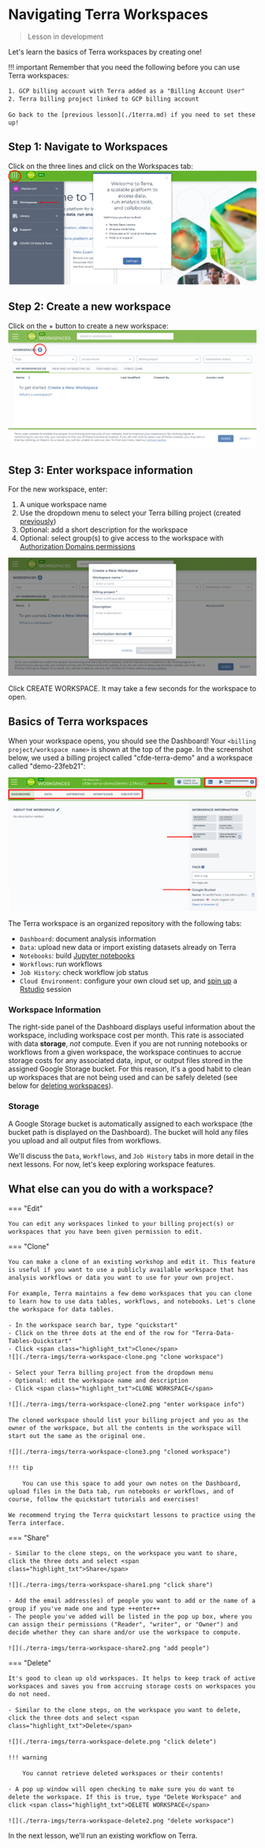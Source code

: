# Navigating Terra Workspaces

> Lesson in development

Let's learn the basics of Terra workspaces by creating one!

!!! important
    Remember that you need the following before you can use Terra workspaces:

    1. GCP billing account with Terra added as a "Billing Account User"
    2. Terra billing project linked to GCP billing account

    Go back to the [previous lesson](./1terra.md) if you need to set these up!

## Step 1: Navigate to Workspaces

Click on the three lines and click on the <span class="highlight_txt">Workspaces</span> tab:
![](./terra-imgs/terra-workspace1.png "navigate to workspaces")

## Step 2: Create a new workspace

Click on the <span class="highlight_txt">+</span> button to create a new workspace:
![](./terra-imgs/terra-workspace2.png "create new workspace")

## Step 3: Enter workspace information

For the new workspace, enter:

1. A unique workspace name
2. Use the dropdown menu to select your Terra billing project (created [previously](./1terra.md))
3. Optional: add a short description for the workspace
4. Optional: select group(s) to give access to the workspace with [Authorization Domains permissions](https://support.terra.bio/hc/en-us/articles/360026775691-Managing-data-privacy-and-access-with-Authorization-Domains)

![](./terra-imgs/terra-workspace3.png "workspace info")

Click <span class="highlight_txt">CREATE WORKSPACE</span>. It may take a few seconds for the workspace to open.

## Basics of Terra workspaces

When your workspace opens, you should see the Dashboard! Your `<billing project/workspace name>` is shown at the top of the page. In the screenshot below, we used a billing project called "cfde-terra-demo" and a workspace called "demo-23feb21":

![](./terra-imgs/terra-workspace4.png "new workspace")

The Terra workspace is an organized repository with the following tabs:

- `Dashboard`: document analysis information
- `Data`: upload new data or import existing datasets already on Terra
- `Notebooks`: build [Jupyter notebooks](https://support.terra.bio/hc/en-us/articles/360027237871-Terra-s-Jupyter-Notebooks-environment-Part-I-Key-components)
- `Workflows`: run workflows
- `Job History`: check workflow job status
- `Cloud Environment`: configure your own cloud set up, and [spin up](https://support.terra.bio/hc/en-us/articles/360058138632-Launching-RStudio-in-Terra-by-using-community-maintained-images) a [Rstudio](https://terra.bio/try-rstudio-in-terra/) session

### Workspace Information

The right-side panel of the Dashboard displays useful information about the workspace, including workspace cost per month. This rate is associated with data **storage**, *not* compute. Even if you are not running notebooks or workflows from a given workspace, the workspace continues to accrue storage costs for any associated data, input, or output files stored in the assigned Google Storage bucket. For this reason, it's a good habit to clean up workspaces that are not being used and can be safely deleted (see below for [deleting workspaces](#delete-worksp)).


### Storage

A Google Storage bucket is automatically assigned to each workspace (the bucket path is displayed on the Dashboard). The bucket will hold any files you upload and all output files from workflows.

We'll discuss the `Data`, `Workflows`, and `Job History` tabs in more detail in the next lessons. For now, let's keep exploring workspace features.

## What else can you do with a workspace? <a name="delete-worksp"></a>

=== "Edit"

    You can edit any workspaces linked to your billing project(s) or workspaces that you have been given permission to edit.

=== "Clone"

    You can make a clone of an existing workshop and edit it. This feature is useful if you want to use a publicly available workspace that has analysis workflows or data you want to use for your own project.

    For example, Terra maintains a few demo workspaces that you can clone to learn how to use data tables, workflows, and notebooks. Let's clone the workspace for data tables.

    - In the workspace search bar, type "quickstart"
    - Click on the three dots at the end of the row for "Terra-Data-Tables-Quickstart"
    - Click <span class="highlight_txt">Clone</span>
    ![](./terra-imgs/terra-workspace-clone.png "clone workspace")

    - Select your Terra billing project from the dropdown menu
    - Optional: edit the workspace name and description
    - Click <span class="highlight_txt">CLONE WORKSPACE</span>

    ![](./terra-imgs/terra-workspace-clone2.png "enter workspace info")

    The cloned workspace should list your billing project and you as the owner of the workspace, but all the contents in the workspace will start out the same as the original one.

    ![](./terra-imgs/terra-workspace-clone3.png "cloned workspace")

    !!! tip

        You can use this space to add your own notes on the Dashboard, upload files in the Data tab, run notebooks or workflows, and of course, follow the quickstart tutorials and exercises!

    We recommend trying the Terra quickstart lessons to practice using the Terra interface.

=== "Share"

    - Similar to the clone steps, on the workspace you want to share, click the three dots and select <span class="highlight_txt">Share</span>

    ![](./terra-imgs/terra-workspace-share1.png "click share")

    - Add the email address(es) of people you want to add or the name of a group if you've made one and type ++enter++
    - The people you've added will be listed in the pop up box, where you can assign their permissions ("Reader", "writer", or "Owner") and decide whether they can share and/or use the workspace to compute.

    ![](./terra-imgs/terra-workspace-share2.png "add people")

=== "Delete"

    It's good to clean up old workspaces. It helps to keep track of active workspaces and saves you from accruing storage costs on workspaces you do not need.

    - Similar to the clone steps, on the workspace you want to delete, click the three dots and select <span class="highlight_txt">Delete</span>

    ![](./terra-imgs/terra-workspace-delete.png "click delete")

    !!! warning

        You cannot retrieve deleted workspaces or their contents!

    - A pop up window will open checking to make sure you do want to delete the workspace. If this is true, type "Delete Workspace" and click <span class="highlight_txt">DELETE WORKSPACE</span>

    ![](./terra-imgs/terra-workspace-delete2.png "delete workspace")



In the next lesson, we'll run an existing workflow on Terra.
